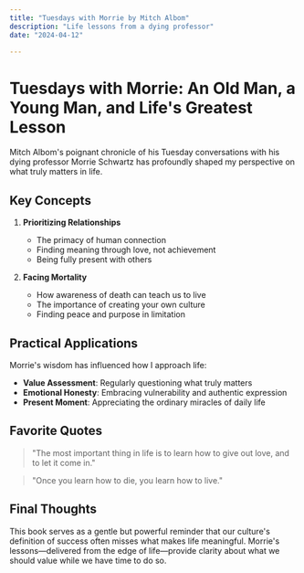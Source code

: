 ```yaml
---
title: "Tuesdays with Morrie by Mitch Albom"
description: "Life lessons from a dying professor"
date: "2024-04-12"

---
```


# Tuesdays with Morrie: An Old Man, a Young Man, and Life's Greatest Lesson

Mitch Albom's poignant chronicle of his Tuesday conversations with his dying professor Morrie Schwartz has profoundly shaped my perspective on what truly matters in life.

## Key Concepts

1. **Prioritizing Relationships**
   - The primacy of human connection
   - Finding meaning through love, not achievement
   - Being fully present with others

2. **Facing Mortality**
   - How awareness of death can teach us to live
   - The importance of creating your own culture
   - Finding peace and purpose in limitation

## Practical Applications

Morrie's wisdom has influenced how I approach life:

- **Value Assessment**: Regularly questioning what truly matters
- **Emotional Honesty**: Embracing vulnerability and authentic expression
- **Present Moment**: Appreciating the ordinary miracles of daily life

## Favorite Quotes

> "The most important thing in life is to learn how to give out love, and to let it come in."

> "Once you learn how to die, you learn how to live."

## Final Thoughts

This book serves as a gentle but powerful reminder that our culture's definition of success often misses what makes life meaningful. Morrie's lessons—delivered from the edge of life—provide clarity about what we should value while we have time to do so. 